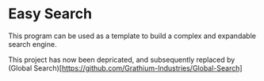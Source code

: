 # Easy Search
  
This program can be used as a template to build a complex and expandable search engine.  
  
This project has now been depricated, and subsequently replaced by (Global Search)[https://github.com/Grathium-Industries/Global-Search]
